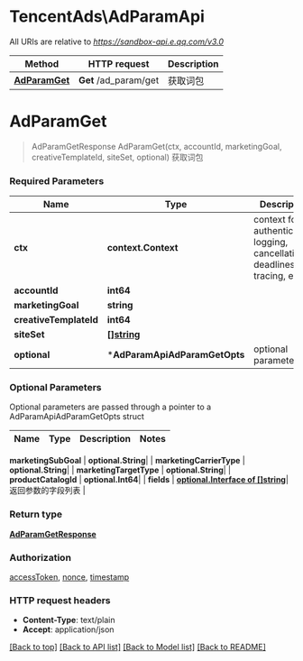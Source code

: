 # TencentAds\AdParamApi

All URIs are relative to *https://sandbox-api.e.qq.com/v3.0*

Method | HTTP request | Description
------------- | ------------- | -------------
[**AdParamGet**](AdParamApi.md#AdParamGet) | **Get** /ad_param/get | 获取词包


# **AdParamGet**
> AdParamGetResponse AdParamGet(ctx, accountId, marketingGoal, creativeTemplateId, siteSet, optional)
获取词包

### Required Parameters

Name | Type | Description  | Notes
------------- | ------------- | ------------- | -------------
 **ctx** | **context.Context** | context for authentication, logging, cancellation, deadlines, tracing, etc.
  **accountId** | **int64**|  | 
  **marketingGoal** | **string**|  | 
  **creativeTemplateId** | **int64**|  | 
  **siteSet** | [**[]string**](string.md)|  | 
 **optional** | ***AdParamApiAdParamGetOpts** | optional parameters | nil if no parameters

### Optional Parameters
Optional parameters are passed through a pointer to a AdParamApiAdParamGetOpts struct

Name | Type | Description  | Notes
------------- | ------------- | ------------- | -------------




 **marketingSubGoal** | **optional.String**|  | 
 **marketingCarrierType** | **optional.String**|  | 
 **marketingTargetType** | **optional.String**|  | 
 **productCatalogId** | **optional.Int64**|  | 
 **fields** | [**optional.Interface of []string**](string.md)| 返回参数的字段列表 | 

### Return type

[**AdParamGetResponse**](AdParamGetResponse.md)

### Authorization

[accessToken](../README.md#accessToken), [nonce](../README.md#nonce), [timestamp](../README.md#timestamp)

### HTTP request headers

 - **Content-Type**: text/plain
 - **Accept**: application/json

[[Back to top]](#) [[Back to API list]](../README.md#documentation-for-api-endpoints) [[Back to Model list]](../README.md#documentation-for-models) [[Back to README]](../README.md)

